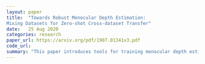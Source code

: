 ```yaml
---
layout: paper
title:  "Towards Robust Monocular Depth Estimation:
Mixing Datasets for Zero-shot Cross-dataset Transfer"
date:   25 Aug 2020
categories: research
paper_url: https://arxiv.org/pdf/1907.01341v3.pdf
code_url: 
summary: "This paper introduces tools for training monocular depth estimation models with multiple datasets despite incompatible annotations. Their approach uses a robust training objective, multi-objective learning for data integration, and pretraining encoders on auxiliary tasks. Tested across five datasets, including 3D films as a novel data source, their methods achieve superior zero-shot cross-dataset generalization, outperforming existing benchmarks through principled multi-dataset training."
---
```



